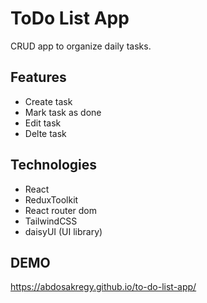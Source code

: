 # ToDo List App

CRUD app to organize daily tasks.

## Features
- Create task
- Mark task as done
- Edit task
- Delte task

## Technologies
- React
- ReduxToolkit
- React router dom
- TailwindCSS
- daisyUI (UI library)

## DEMO
https://abdosakregy.github.io/to-do-list-app/

